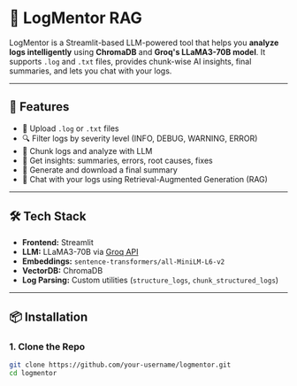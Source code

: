 # 🧠 LogMentor RAG

LogMentor is a Streamlit-based LLM-powered tool that helps you **analyze logs intelligently** using **ChromaDB** and **Groq's LLaMA3-70B model**. It supports `.log` and `.txt` files, provides chunk-wise AI insights, final summaries, and lets you chat with your logs.

---

## 🚀 Features

- 📁 Upload `.log` or `.txt` files
- 🔍 Filter logs by severity level (INFO, DEBUG, WARNING, ERROR)
- 🧩 Chunk logs and analyze with LLM
- 🧠 Get insights: summaries, errors, root causes, fixes
- 📄 Generate and download a final summary
- 💬 Chat with your logs using Retrieval-Augmented Generation (RAG)

---

## 🛠️ Tech Stack

- **Frontend:** Streamlit
- **LLM:** LLaMA3-70B via [Groq API](https://console.groq.com/)
- **Embeddings:** `sentence-transformers/all-MiniLM-L6-v2`
- **VectorDB:** ChromaDB
- **Log Parsing:** Custom utilities (`structure_logs`, `chunk_structured_logs`)

---

## 📦 Installation

### 1. Clone the Repo

```bash
git clone https://github.com/your-username/logmentor.git
cd logmentor
